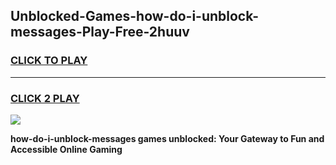 
## Unblocked-Games-how-do-i-unblock-messages-Play-Free-2huuv
<h3>
<a href="https://premium76.site?title=how-do-i-unblock-messages&ref=23A">CLICK TO PLAY</a></h3>
<hr>

<h3>
<a href="https://premium76.site?title=how-do-i-unblock-messages&ref=23A">CLICK 2 PLAY</a>
  
</h3>

<a href="https://premium76.site?title=how-do-i-unblock-messages&ref=23A"><img src="https://clearcache.store/games.png"></a>


**how-do-i-unblock-messages games unblocked: Your Gateway to Fun and Accessible Online Gaming**
